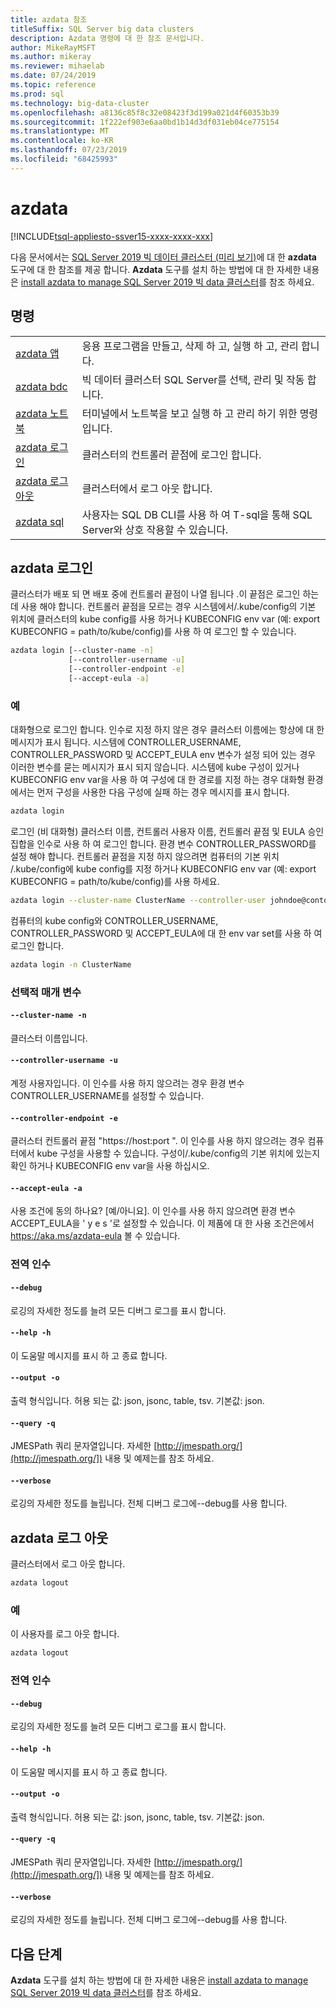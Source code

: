 ```yaml
---
title: azdata 참조
titleSuffix: SQL Server big data clusters
description: Azdata 명령에 대 한 참조 문서입니다.
author: MikeRayMSFT
ms.author: mikeray
ms.reviewer: mihaelab
ms.date: 07/24/2019
ms.topic: reference
ms.prod: sql
ms.technology: big-data-cluster
ms.openlocfilehash: a8136c85f8c32e08423f3d199a021d4f60353b39
ms.sourcegitcommit: 1f222ef903e6aa0bd1b14d3df031eb04ce775154
ms.translationtype: MT
ms.contentlocale: ko-KR
ms.lasthandoff: 07/23/2019
ms.locfileid: "68425993"
---
```

# <a name="azdata"></a>azdata

[!INCLUDE[tsql-appliesto-ssver15-xxxx-xxxx-xxx](../includes/tsql-appliesto-ssver15-xxxx-xxxx-xxx.md)]

다음 문서에서는 [SQL Server 2019 빅 데이터 클러스터 (미리 보기)](big-data-cluster-overview.md)에 대 한 **azdata** 도구에 대 한 참조를 제공 합니다. **Azdata** 도구를 설치 하는 방법에 대 한 자세한 내용은 [install azdata to manage SQL Server 2019 빅 data 클러스터](deploy-install-azdata.md)를 참조 하세요.

## <a name="commands"></a>명령
|     |     |
| --- | --- |
|[azdata 앱](reference-azdata-app.md) | 응용 프로그램을 만들고, 삭제 하 고, 실행 하 고, 관리 합니다. |
|[azdata bdc](reference-azdata-bdc.md) | 빅 데이터 클러스터 SQL Server를 선택, 관리 및 작동 합니다. |
|[azdata 노트북](reference-azdata-notebook.md) | 터미널에서 노트북을 보고 실행 하 고 관리 하기 위한 명령입니다. |
[azdata 로그인](#azdata-login) | 클러스터의 컨트롤러 끝점에 로그인 합니다.
[azdata 로그 아웃](#azdata-logout) | 클러스터에서 로그 아웃 합니다.
|[azdata sql](reference-azdata-sql.md) | 사용자는 SQL DB CLI를 사용 하 여 T-sql을 통해 SQL Server와 상호 작용할 수 있습니다. |
## <a name="azdata-login"></a>azdata 로그인
클러스터가 배포 되 면 배포 중에 컨트롤러 끝점이 나열 됩니다 .이 끝점은 로그인 하는 데 사용 해야 합니다.  컨트롤러 끝점을 모르는 경우 시스템에서/.kube/config의 <user home>기본 위치에 클러스터의 kube config를 사용 하거나 KUBECONFIG env var (예: export KUBECONFIG = path/to/kube/config)를 사용 하 여 로그인 할 수 있습니다.
```bash
azdata login [--cluster-name -n] 
             [--controller-username -u]  
             [--controller-endpoint -e]  
             [--accept-eula -a]
```
### <a name="examples"></a>예
대화형으로 로그인 합니다. 인수로 지정 하지 않은 경우 클러스터 이름에는 항상에 대 한 메시지가 표시 됩니다. 시스템에 CONTROLLER_USERNAME, CONTROLLER_PASSWORD 및 ACCEPT_EULA env 변수가 설정 되어 있는 경우 이러한 변수를 묻는 메시지가 표시 되지 않습니다. 시스템에 kube 구성이 있거나 KUBECONFIG env var을 사용 하 여 구성에 대 한 경로를 지정 하는 경우 대화형 환경에서는 먼저 구성을 사용한 다음 구성에 실패 하는 경우 메시지를 표시 합니다.
```bash
azdata login
```
로그인 (비 대화형) 클러스터 이름, 컨트롤러 사용자 이름, 컨트롤러 끝점 및 EULA 승인 집합을 인수로 사용 하 여 로그인 합니다. 환경 변수 CONTROLLER_PASSWORD를 설정 해야 합니다.  컨트롤러 끝점을 지정 하지 않으려면 컴퓨터의 기본 위치 <user home>/.kube/config에 kube config를 지정 하거나 KUBECONFIG env var (예: export KUBECONFIG = path/to/kube/config)를 사용 하세요.
```bash
azdata login --cluster-name ClusterName --controller-user johndoe@contoso.com  --controller-endpoint https://<ip>:30080 --accept-eula yes
```
컴퓨터의 kube config와 CONTROLLER_USERNAME, CONTROLLER_PASSWORD 및 ACCEPT_EULA에 대 한 env var set를 사용 하 여 로그인 합니다.
```bash
azdata login -n ClusterName
```
### <a name="optional-parameters"></a>선택적 매개 변수
#### `--cluster-name -n`
클러스터 이름입니다.
#### `--controller-username -u`
계정 사용자입니다. 이 인수를 사용 하지 않으려는 경우 환경 변수 CONTROLLER_USERNAME를 설정할 수 있습니다.
#### `--controller-endpoint -e`
클러스터 컨트롤러 끝점 "https://host:port ". 이 인수를 사용 하지 않으려는 경우 컴퓨터에서 kube 구성을 사용할 수 있습니다. 구성이/.kube/config의 <user home>기본 위치에 있는지 확인 하거나 KUBECONFIG env var을 사용 하십시오.
#### `--accept-eula -a`
사용 조건에 동의 하나요? [예/아니요]. 이 인수를 사용 하지 않으려면 환경 변수 ACCEPT_EULA을 ' y e s '로 설정할 수 있습니다. 이 제품에 대 한 사용 조건은에서 https://aka.ms/azdata-eula 볼 수 있습니다.
### <a name="global-arguments"></a>전역 인수
#### `--debug`
로깅의 자세한 정도를 늘려 모든 디버그 로그를 표시 합니다.
#### `--help -h`
이 도움말 메시지를 표시 하 고 종료 합니다.
#### `--output -o`
출력 형식입니다.  허용 되는 값: json, jsonc, table, tsv.  기본값: json.
#### `--query -q`
JMESPath 쿼리 문자열입니다. 자세한 [http://jmespath.org/](http://jmespath.org/]) 내용 및 예제는를 참조 하세요.
#### `--verbose`
로깅의 자세한 정도를 늘립니다. 전체 디버그 로그에--debug를 사용 합니다.
## <a name="azdata-logout"></a>azdata 로그 아웃
클러스터에서 로그 아웃 합니다.
```bash
azdata logout 
```
### <a name="examples"></a>예
이 사용자를 로그 아웃 합니다.
```bash
azdata logout
```
### <a name="global-arguments"></a>전역 인수
#### `--debug`
로깅의 자세한 정도를 늘려 모든 디버그 로그를 표시 합니다.
#### `--help -h`
이 도움말 메시지를 표시 하 고 종료 합니다.
#### `--output -o`
출력 형식입니다.  허용 되는 값: json, jsonc, table, tsv.  기본값: json.
#### `--query -q`
JMESPath 쿼리 문자열입니다. 자세한 [http://jmespath.org/](http://jmespath.org/]) 내용 및 예제는를 참조 하세요.
#### `--verbose`
로깅의 자세한 정도를 늘립니다. 전체 디버그 로그에--debug를 사용 합니다.

## <a name="next-steps"></a>다음 단계

**Azdata** 도구를 설치 하는 방법에 대 한 자세한 내용은 [install azdata to manage SQL Server 2019 빅 data 클러스터](deploy-install-azdata.md)를 참조 하세요.
